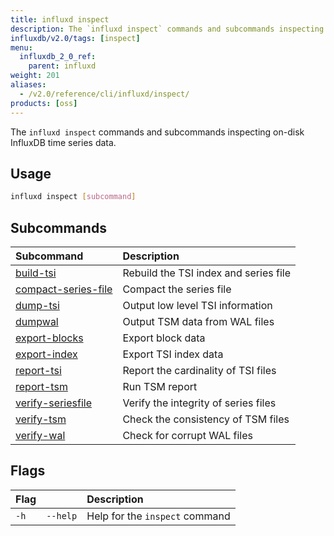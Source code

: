 ```yaml
---
title: influxd inspect
description: The `influxd inspect` commands and subcommands inspecting on-disk InfluxDB time series data.
influxdb/v2.0/tags: [inspect]
menu:
  influxdb_2_0_ref:
    parent: influxd
weight: 201
aliases:
  - /v2.0/reference/cli/influxd/inspect/
products: [oss]
---
```


The `influxd inspect` commands and subcommands inspecting on-disk InfluxDB time series data.

## Usage
```sh
influxd inspect [subcommand]
```

## Subcommands
| Subcommand                                                                     | Description                           |
|:----------                                                                     |:-----------                           |
| [build-tsi](/v2.0/reference/cli/influxd/inspect/build-tsi/)                    | Rebuild the TSI index and series file |
| [compact-series-file](/v2.0/reference/cli/influxd/inspect/compact-series-file) | Compact the series file               |
| [dump-tsi](/v2.0/reference/cli/influxd/inspect/dump-tsi/)                      | Output low level TSI information      |
| [dumpwal](/v2.0/reference/cli/influxd/inspect/dumpwal/)                        | Output TSM data from WAL files        |
| [export-blocks](/v2.0/reference/cli/influxd/inspect/export-blocks/)            | Export block data                     |
| [export-index](/v2.0/reference/cli/influxd/inspect/export-index/)              | Export TSI index data                 |
| [report-tsi](/v2.0/reference/cli/influxd/inspect/report-tsi/)                  | Report the cardinality of TSI files   |
| [report-tsm](/v2.0/reference/cli/influxd/inspect/report-tsm/)                  | Run TSM report                        |
| [verify-seriesfile](/v2.0/reference/cli/influxd/inspect/verify-seriesfile/)    | Verify the integrity of series files  |
| [verify-tsm](/v2.0/reference/cli/influxd/inspect/verify-tsm/)                  | Check the consistency of TSM files    |
| [verify-wal](/v2.0/reference/cli/influxd/inspect/verify-wal/)                  | Check for corrupt WAL files           |

## Flags
| Flag |          | Description                    |
|:---- |:---      |:-----------                    |
| `-h` | `--help` | Help for the `inspect` command |
